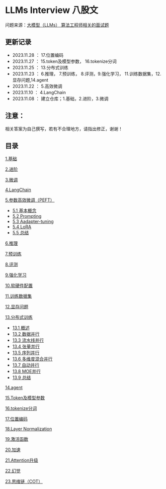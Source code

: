 # LLMs Interview 八股文

问题来源：[大模型（LLMs） 算法工程师相关的面试题](https://github.com/km1994/LLMs_interview_notes "大模型（LLMs） 算法工程师相关的面试题")

## 更新记录

- 2023.11.28 ： 17.位置编码
- 2023.11.27 ： 15.token及模型参数， 16.tokenize分词
- 2023.11.25 ： 13.分布式训练
- 2023.11.23 ： 6.推理， 7.预训练， 8.评测，9.强化学习， 11.训练数据集，12.显存问题,14.agent
- 2023.11.22 ： 5.高效微调
- 2023.11.10 ： 4.LangChain
- 2023.11.08 ： 建立仓库；1.基础，2.进阶，3.微调

## 注意：

相关答案为自己撰写，若有不合理地方，请指出修正，谢谢！

## 目录

[1.基础](1.基础/1.基础.md "1.基础") 

[2.进阶](2.进阶/2.进阶.md "2.进阶")

[3.微调](3.微调/3.微调.md "3.微调")

[4.LangChain](4.LangChain/4.LangChain.md "4.LangChain")

[5.参数高效微调（PEFT）](5.参数高效微调（PEFT）/5.参数高效微调（PEFT）.md "5.参数高效微调（PEFT）")

- [5.1 基本概念](5.参数高效微调（PEFT）/1.基本概念.md "1.基本概念")
- [5.2 Prompting](5.参数高效微调（PEFT）/2.Prompting.md "2.Prompting")
- [5.3 Aadapter-tuning](5.参数高效微调（PEFT）/3.Aadapter-tuning.md "3.Aadapter-tuning")
- [5.4 LoRA](5.参数高效微调（PEFT）/4.LoRA.md "4.LoRA")
- [5.5 总结](5.参数高效微调（PEFT）/5.总结.md "5.总结")

[6.推理](6.推理/6.推理.md "6.推理")

[7.预训练](7.预训练/7.预训练.md "7.预训练")

[8.评测](8.评测/8.评测.md "8.评测")

[9.强化学习](9.强化学习/9.强化学习.md "9.强化学习")

[10.软硬件配置](10.软硬件配置/10.软硬件配置.md "10.软硬件配置")

[11.训练数据集](11.训练数据集/11.训练数据集.md "11.训练数据集")

[12.显存问题](12.显存问题/12.显存问题.md "12.显存问题")

[13.分布式训练](13.分布式训练/13.分布式训练.md "13.分布式训练")

- [13.1 概述](13.分布式训练/1.概述/1.概述.md "1.概述")
- [13.2 数据并行](13.分布式训练/2.数据并行/2.数据并行.md "2.数据并行")
- [13.3 流水线并行](13.分布式训练/3.流水线并行/3.流水线并行.md "3.流水线并行")
- [13.4 张量并行](13.分布式训练/4.张量并行/4.张量并行.md "4.张量并行")
- [13.5 序列并行](13.分布式训练/5.序列并行/5.序列并行.md "5.序列并行")
- [13.6 多维度混合并行](13.分布式训练/6.多维度混合并行/6.多维度混合并行.md "6.多维度混合并行")
- [13.7 自动并行](13.分布式训练/7.自动并行/7.自动并行.md "7.自动并行")
- [13.8 MOE并行](13.分布式训练/8.MOE并行/8.MOE并行.md "8.MOE并行")
- [13.9 总结](13.分布式训练/9.总结/9.总结.md "9.总结")

[14.agent](14.agent/14.agent.md "14.agent")

[15.Token及模型参数](15.Token及模型参数/15.Token及模型参数.md "15.Token及模型参数")

[16.tokenize分词](16.tokenize分词/16.tokenize分词.md "16.tokenize分词")

[17.位置编码](17.位置编码/17.位置编码.md "17.位置编码")

[18.Layer Normalization](18.Layer-Normalization/18.Layer-Normalization.md "18.Layer Normalization")

[19.激活函数](19.激活函数/19.激活函数.md "19.激活函数")

[20.加速](20.加速/20.加速.md "20.加速")

[21.Attention升级](21.Attention升级/21.Attention升级.md "21.Attention升级")

[22.幻觉](22.幻觉/22.幻觉.md "22.幻觉")

[23.思维链（COT）](23.思维链（COT）/23.思维链（COT）.md "23.思维链（COT）")
